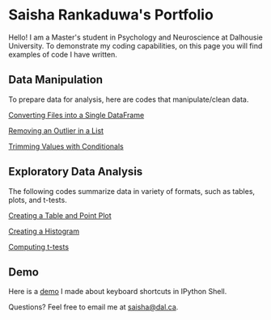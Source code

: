 # Saisha Rankaduwa's Portfolio

Hello! I am a Master's student in Psychology and Neuroscience at Dalhousie University. To demonstrate my coding capabilities, on this page you will find examples of code I have written.

## Data Manipulation
To prepare data for analysis, here are codes that manipulate/clean data.

[Converting Files into a Single DataFrame](converting_files_into_a_single_DataFrame.md)

[Removing an Outlier in a List](removing_an_outlier_in_a_list.md)

[Trimming Values with Conditionals](trimming_values_with_conditionals.md)

## Exploratory Data Analysis
The following codes summarize data in variety of formats, such as tables, plots, and t-tests. 

[Creating a Table and Point Plot](descriptive_statistics_table_and_point_plot.md)

[Creating a Histogram](creating_a_histogram.md)

[Computing t-tests](computing_t-tests.md)

## Demo

Here is a [demo](https://youtu.be/1ovBBDLfGm0) I made about keyboard shortcuts in IPython Shell.

Questions? Feel free to email me at [saisha@dal.ca](mailto:saisha@dal.ca).

